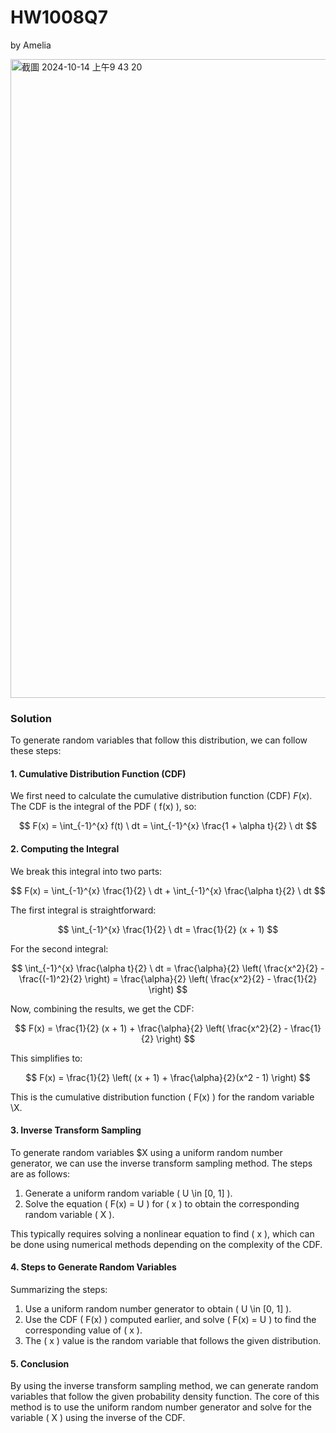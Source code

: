 # HW1008Q7

by Amelia

<img width="1022" alt="截圖 2024-10-14 上午9 43 20" src="https://github.com/user-attachments/assets/35dc624b-2dfb-476f-8419-a9a44444b08a">

### Solution

To generate random variables that follow this distribution, we can follow these steps:

#### 1. **Cumulative Distribution Function (CDF)**

We first need to calculate the cumulative distribution function (CDF) $F(x)$. The CDF is the integral of the PDF \( f(x) \), so:

$$
F(x) = \int_{-1}^{x} f(t) \ dt = \int_{-1}^{x} \frac{1 + \alpha t}{2} \ dt
$$

#### 2. **Computing the Integral**

We break this integral into two parts:

$$
F(x) = \int_{-1}^{x} \frac{1}{2} \ dt + \int_{-1}^{x} \frac{\alpha t}{2} \ dt
$$

The first integral is straightforward:

$$
\int_{-1}^{x} \frac{1}{2} \ dt = \frac{1}{2} (x + 1)
$$

For the second integral:

$$
\int_{-1}^{x} \frac{\alpha t}{2} \ dt = \frac{\alpha}{2} \left( \frac{x^2}{2} - \frac{(-1)^2}{2} \right) = \frac{\alpha}{2} \left( \frac{x^2}{2} - \frac{1}{2} \right)
$$

Now, combining the results, we get the CDF:

$$
F(x) = \frac{1}{2} (x + 1) + \frac{\alpha}{2} \left( \frac{x^2}{2} - \frac{1}{2} \right)
$$

This simplifies to:

$$
F(x) = \frac{1}{2} \left( (x + 1) + \frac{\alpha}{2}(x^2 - 1) \right)
$$

This is the cumulative distribution function \( F(x) \) for the random variable \X.

#### 3. **Inverse Transform Sampling**

To generate random variables $X using a uniform random number generator, we can use the inverse transform sampling method. The steps are as follows:

1. Generate a uniform random variable \( U \in [0, 1] \).
2. Solve the equation \( F(x) = U \) for \( x \) to obtain the corresponding random variable \( X \).

This typically requires solving a nonlinear equation to find \( x \), which can be done using numerical methods depending on the complexity of the CDF.

#### 4. **Steps to Generate Random Variables**

Summarizing the steps:

1. Use a uniform random number generator to obtain \( U \in [0, 1] \).
2. Use the CDF \( F(x) \) computed earlier, and solve \( F(x) = U \) to find the corresponding value of \( x \).
3. The \( x \) value is the random variable that follows the given distribution.

#### 5. **Conclusion**

By using the inverse transform sampling method, we can generate random variables that follow the given probability density function. The core of this method is to use the uniform random number generator and solve for the variable \( X \) using the inverse of the CDF.


